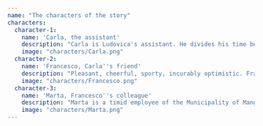 ```yaml
---
name: "The characters of the story"
characters:
  character-1:
    name: 'Carla, the assistant'
    description: "Carla is Ludovica's assistant. He divides his time between his duties in the office (really many) and his second \"job\" as a mother, trying to be as present as possible in the family."
    image: "characters/Carla.png"
  character-2:
    name: 'Francesco, Carla''s friend'
    description: "Pleasant, cheerful, sporty, incurably optimistic. Francesco is Carla's friend. He works in the small town of Mangialarancia, where the two live."
    image: "characters/Francesco.png"
  character-3:
    name: 'Marta, Francesco''s colleague'
    description: "Marta is a timid employee of the Municipality of Mangialarancia, she works in the same office as Francesco. In this episode, however, we will discover that he really has hidden qualities ..."
    image: "characters/Marta.png"
---
```

